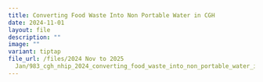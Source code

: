 ```yaml
---
title: Converting Food Waste Into Non Portable Water in CGH
date: 2024-11-01
layout: file
description: ""
image: ""
variant: tiptap
file_url: /files/2024 Nov to 2025
  Jan/983_cgh_nhip_2024_converting_food_waste_into_non_portable_water_in_cgh.pdf
---
```

